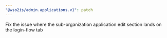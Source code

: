 ```yaml
---
"@wso2is/admin.applications.v1": patch
---
```


Fix the issue where the sub-organization application edit section lands on the login-flow tab
